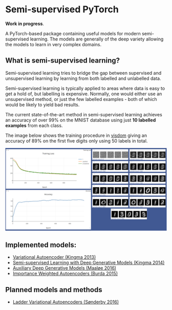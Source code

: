 # Semi-supervised PyTorch

**Work in progress**.

A PyTorch-based package containing useful models for modern semi-supervised learning. The models are generally of the deep variety allowing the models to learn in very complex domains.

## What is semi-supervised learning?

Semi-supervised learning tries to bridge the gap between supervised and unsupervised learning by learning from both labelled and unlabelled data.

Semi-supervised learning is typically applied to areas where data is easy to get a hold of, but labelling is expensive. Normally, one would either use an unsupervised method, or just the few labelled examples - both of which would be likely to yield bad results.

The current state-of-the-art method in semi-supervised learning achieves an accuracy of over 99% on the MNIST database using just **10 labelled examples** from each class.

The image below shows the training procedure in [visdom](https://github.com/facebookresearch/visdom) giving an accuracy of 89% on the first five digits only using 50 labels in total.

![Training DGM in visdom](examples/images/visdom-dgm.png)

## Implemented models:

* [Variational Autoencoder (Kingma 2013)](https://arxiv.org/abs/1312.6114)
* [Semi-supervised Learning with Deep Generative Models (Kingma 2014)](https://arxiv.org/abs/1406.5298)
* [Auxiliary Deep Generative Models (Maaløe 2016)](https://arxiv.org/abs/1602.05473)
* [Importance Weighted Autoencoders (Burda 2015)](https://arxiv.org/abs/1509.00519)

## Planned models and methods

* [Ladder Variational Autoencoders (Sønderby 2016)](https://arxiv.org/abs/1602.02282)
